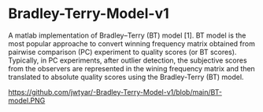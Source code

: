 # Bradley-Terry-Model-v1

A matlab implementation of Bradley–Terry (BT) model [1]. BT model is the most popular approache to convert winning frequency matrix obtained from pairwise comparison (PC) experiment to quality scores (or BT scores). Typically, in PC experiments, after outlier detection, the subjective scores from the observers are represented in the wining frequency matrix and then translated to absolute quality scores using the Bradley-Terry (BT) model.


https://github.com/jwtyar/-Bradley-Terry-Model-v1/blob/main/BT-model.PNG
